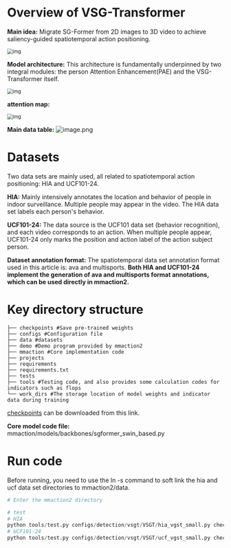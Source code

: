 # Overview of VSG-Transformer

**Main idea:** Migrate SG-Former from 2D images to 3D video to achieve saliency-guided spatiotemporal action positioning.

<img src="https://cdn.nlark.com/yuque/0/2024/png/35767401/1715609614356-9e647fdf-26ef-47f4-bd80-f50774004b2b.png" alt="img" style="zoom:80%;" />

**Model architecture:** This architecture is fundamentally underpinned by two integral modules: the person Attention Enhancement(PAE) and the VSG-Transformer itself.

<img src="https://cdn.nlark.com/yuque/0/2024/png/35767401/1715517113374-668ce078-5649-489a-b53b-b1a702adef63.png" alt="img" style="zoom:80%;" />

**attention map:**

<img src="https://cdn.nlark.com/yuque/0/2024/png/35767401/1715693968630-e175ddee-17e3-4c5b-9152-23fbd9d0dd72.png" alt="img" style="zoom:80%;" />

**Main data table:**
<img src="https://cdn.nlark.com/yuque/0/2024/png/35767401/1715693947669-6bc3ae34-9e86-4292-a47f-6f942b2afe46.png#averageHue=%23eceae8&clientId=uf4e76fed-bd5b-4&from=paste&height=227&id=u0b47cf7c&originHeight=284&originWidth=1145&originalType=binary&ratio=1.25&rotation=0&showTitle=false&size=101369&status=done&style=none&taskId=uf699bd2d-c739-4c7e-83b0-493c5e04fa4&title=&width=916" alt="image.png"  />



# Datasets

Two data sets are mainly used, all related to spatiotemporal action positioning: HIA and UCF101-24.

**HIA:** Mainly intensively annotates the location and behavior of people in indoor surveillance. Multiple people may appear in the video. The HIA data set labels each person's behavior.

**UCF101-24:** The data source is the UCF101 data set (behavior recognition), and each video corresponds to an action. When multiple people appear, UCF101-24 only marks the position and action label of the action subject person.


**Dataset annotation format:** The spatiotemporal data set annotation format used in this article is:  ava and multisports. **Both HIA and UCF101-24 implement the generation of ava and multisports format annotations, which can be used directly in mmaction2.**



# Key directory structure

```plain
├── checkpoints #Save pre-trained weights
├── configs #Configuration file
├── data #datasets
├── demo #Demo program provided by mmaction2
├── mmaction #Core implementation code
├── projects
├── requirements
├── requirements.txt
├── tests
├── tools #Testing code, and also provides some calculation codes for indicators such as flops
└── work_dirs #The storage location of model weights and indicator data during training
```

[checkpoints](https://drive.google.com/drive/folders/1i9wMk-wqj7E4Jiv7h8omrSvDmu-51Xbu?usp=drive_link) can be downloaded from this link.

**Core model code file:** mmaction/models/backbones/sgformer_swin_based.py



# Run code

Before running, you need to use the ln -s command to soft link the hia and ucf data set directories to mmaction2/data.

```python
# Enter the mmaction2 directory

# test
# HIA
python tools/test.py configs/detection/vsgt/VSGT/hia_vgst_small.py checkpoints/vsgt_hia.pth
# UCF101-24
python tools/test.py configs/detection/vsgt/VSGT/ucf_vgst_small.py checkpoints/vsgt_ucf.pth
```
